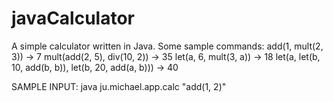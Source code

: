 # javaCalculator
A simple calculator written in Java. Some sample commands: 
add(1, mult(2, 3)) -> 7 
mult(add(2, 5), div(10, 2)) -> 35 
let(a, 6, mult(3, a)) -> 18 
let(a, let(b, 10, add(b, b)), let(b, 20, add(a, b))) -> 40

SAMPLE INPUT: java ju.michael.app.calc "add(1, 2)"